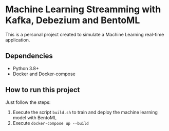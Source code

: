 # Machine Learning Streamming with Kafka, Debezium and BentoML

This is a personal project created to simulate a Machine Learning real-time application.

## Dependencies

- Python 3.8+
- Docker and Docker-compose

## How to run this project

Just follow the steps:

1. Execute the script ```build.sh``` to train and deploy the machine learning model with BentoML
2. Execute ```docker-compose up --build```